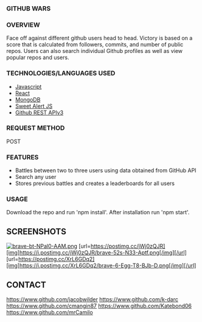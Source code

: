 ### GITHUB WARS

### OVERVIEW
Face off against different github users head to head. Victory is based on a score that is calculated from followers, commits, and number of public repos.
Users can also search individual Github profiles as well as view popular repos and users. 

### TECHNOLOGIES/LANGUAGES USED
- [Javascript](https://developer.mozilla.org/en-US/docs/Web/JavaScript)
- [React](https://reactjs.org)
- [MongoDB](https://mongodb.com)
- [Sweet Alert JS](https://sweetalert.js.org)
- [Github REST APIv3](https://developer.github.com/v3)

### REQUEST METHOD
POST

### FEATURES
* Battles between two to three users using data obtained from GitHub API
* Search any user
* Stores previous battles and creates a leaderboards for all users 

### USAGE
Download the repo and run 'npm install'. After installation run 'npm start'.

## SCREENSHOTS
[![brave-bt-NPal0-AAM.png](https://i.postimg.cc/vT3DF3vt/brave-bt-NPal0-AAM.png)](https://postimg.cc/cttdf72v)
[url=https://postimg.cc/jWj0zQJR][img]https://i.postimg.cc/jWj0zQJR/brave-52s-N33-Aptf.png[/img][/url]
[url=https://postimg.cc/XrL6GDq2][img]https://i.postimg.cc/XrL6GDq2/brave-6-Egg-T8-BJb-D.png[/img][/url]

## CONTACT
https://www.github.com/jacobwilder
https://www.github.com/k-darc
https://www.github.com/cmangin87
https://www.github.com/Katebond06
https://www.github.com/mrCamilo